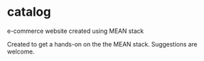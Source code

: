 catalog
=======

e-commerce website created using MEAN stack

Created to get a hands-on on the the MEAN stack. Suggestions are welcome.
